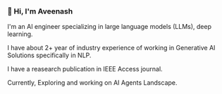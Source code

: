 ### 👋 Hi, I'm Aveenash 
I'm an AI engineer specializing in large language models (LLMs), deep learning.  

I have about 2+ year of industry experience of working in Generative AI Solutions specifically in NLP.  

I have a reasearch publication in IEEE Access journal.  

Currently, Exploring and working on AI Agents Landscape.  



